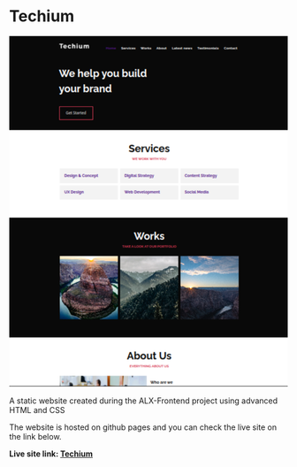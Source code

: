 # Techium

![Techium, Sample website screenshop](/images/techium.png)

A static website created during the ALX-Frontend project using advanced HTML and CSS

The website is hosted on github pages and you can check the live site on the link below.

<b>Live site link: [Techium](https://byaxy.github.io/)<b>
